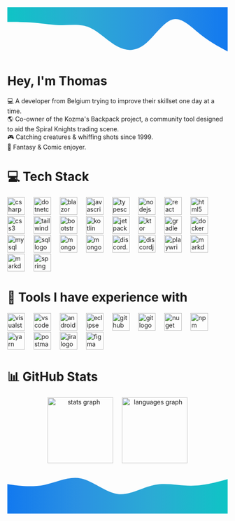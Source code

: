 <svg xmlns="http://www.w3.org/2000/svg" viewBox="0 0 1440 320">
  <defs>
    <linearGradient id="topGradient" x1="1" x2="0" y1="0" y2="0">
      <stop offset="0%" stop-color="#1279ef"/>  <!-- Blue -->
      <stop offset="33%" stop-color="#2b92e2"/>  <!-- Light Blue -->
      <stop offset="66%" stop-color="#2babd4"/>  <!-- Soft Blue -->
      <stop offset="100%" stop-color="#0fc4c5"/>  <!-- Teal -->
    </linearGradient>
  </defs>
  <path fill="url(#topGradient)" fill-opacity="1" d="M0,96L30,96C60,96,120,96,180,101.3C240,107,300,117,360,117.3C420,117,480,107,540,133.3C600,160,660,224,720,256C780,288,840,288,900,240C960,192,1020,96,1080,80C1140,64,1200,128,1260,176C1320,224,1380,256,1410,272L1440,288L1440,0L1410,0C1380,0,1320,0,1260,0C1200,0,1140,0,1080,0C1020,0,960,0,900,0C840,0,780,0,720,0C660,0,600,0,540,0C480,0,420,0,360,0C300,0,240,0,180,0C120,0,60,0,30,0L0,0Z"/>
</svg>

# Hey, I'm Thomas

💻 A developer from Belgium trying to improve their skillset one day at a time.  
🌎 Co-owner of the Kozma's Backpack project, a community tool designed to aid the Spiral Knights trading scene.  
🎮 Catching creatures & whiffing shots since 1999.  
🐲 Fantasy & Comic enjoyer.

###

# 💻 Tech Stack
<div align="left">
    <img src="https://cdn.jsdelivr.net/gh/devicons/devicon/icons/csharp/csharp-original.svg" height="40" alt="csharp logo"  />
    <img width="12" />
    <img src="https://cdn.jsdelivr.net/gh/devicons/devicon/icons/dotnetcore/dotnetcore-original.svg" height="40" alt="dotnetcore logo"  />
    <img width="12" />
    <img src="https://cdn.jsdelivr.net/gh/devicons/devicon@latest/icons/blazor/blazor-original.svg" height="40" alt="blazor logo"  />
    <img width="12" />
    <img src="https://cdn.jsdelivr.net/gh/devicons/devicon/icons/javascript/javascript-original.svg" height="40" alt="javascript logo"  />
    <img width="12" />
    <img src="https://cdn.jsdelivr.net/gh/devicons/devicon/icons/typescript/typescript-original.svg" height="40" alt="typescript logo"  />
    <img width="12" />
    <img src="https://cdn.jsdelivr.net/gh/devicons/devicon/icons/nodejs/nodejs-original.svg" height="40" alt="nodejs logo"  />
    <img width="12" />
    <img src="https://cdn.jsdelivr.net/gh/devicons/devicon/icons/react/react-original.svg" height="40" alt="react logo"  />
    <img width="12" />
    <img src="https://cdn.jsdelivr.net/gh/devicons/devicon/icons/html5/html5-original.svg" height="40" alt="html5 logo"  />
    <img width="12" />
    <img src="https://cdn.jsdelivr.net/gh/devicons/devicon/icons/css3/css3-original.svg" height="40" alt="css3 logo"  />
    <img width="12" />
    <img src="https://cdn.jsdelivr.net/gh/devicons/devicon@latest/icons/tailwindcss/tailwindcss-original.svg" height="40" alt="tailwindcss logo"  />
    <img width="12" />
    <img src="https://cdn.jsdelivr.net/gh/devicons/devicon/icons/bootstrap/bootstrap-original.svg" height="40" alt="bootstrap logo"  />
    <img width="12" />
    <img src="https://cdn.jsdelivr.net/gh/devicons/devicon/icons/kotlin/kotlin-original.svg" height="40" alt="kotlin logo"  />
    <img width="12" />
    <img src="https://cdn.jsdelivr.net/gh/devicons/devicon@latest/icons/jetpackcompose/jetpackcompose-original.svg" height="40" alt="jetpack compose logo"  />
    <img width="12" />
    <img src="https://cdn.jsdelivr.net/gh/devicons/devicon@latest/icons/ktor/ktor-original.svg" height="40" alt="ktor logo"  />
    <img width="12" />
    <img src="https://cdn.jsdelivr.net/gh/devicons/devicon/icons/gradle/gradle-original.svg" height="40" alt="gradle logo"  />
    <img width="12" />
    <img src="https://cdn.jsdelivr.net/gh/devicons/devicon/icons/docker/docker-original.svg" height="40" alt="docker logo"  />
    <img width="12" />
    <img src="https://cdn.jsdelivr.net/gh/devicons/devicon/icons/mysql/mysql-original.svg" height="40" alt="mysql logo"  />
    <img width="12" />
    <img src="https://cdn.jsdelivr.net/gh/devicons/devicon@latest/icons/azuresqldatabase/azuresqldatabase-original.svg" height="40" alt="sql logo"  />
    <img width="12" />
    <img src="https://cdn.jsdelivr.net/gh/devicons/devicon/icons/mongodb/mongodb-original.svg" height="40" alt="mongodb logo"  />
    <img width="12" />
    <img src="https://cdn.jsdelivr.net/gh/devicons/devicon@latest/icons/mongoose/mongoose-original.svg" height="40" alt="mongoose logo"  />
    <img width="12" />
    <img src="https://docs.discordnet.dev/marketing/logo/SVG/Logomark%20Purple.svg" height="40" alt="discord.net logo"  />
    <img width="12" />
    <img src="https://cdn.jsdelivr.net/gh/devicons/devicon/icons/discordjs/discordjs-original.svg" height="40" alt="discordjs logo"  />
    <img width="12" />
    <img src="https://cdn.jsdelivr.net/gh/devicons/devicon@latest/icons/playwright/playwright-original.svg" height="40" alt="playwright logo"  />
    <img width="12" />
    <img src="https://cdn.jsdelivr.net/gh/devicons/devicon@latest/icons/xml/xml-original.svg" height="40" alt="markdown logo"  />
    <img width="12" />
    <img src="https://cdn.jsdelivr.net/gh/devicons/devicon/icons/markdown/markdown-original.svg" height="40" alt="markdown logo"  />
    <img width="12" />
    <img src="https://cdn.jsdelivr.net/gh/devicons/devicon/icons/spring/spring-original.svg" height="40" alt="spring logo"  />
</div>

###

# 🚀 Tools I have experience with
<div align="left">
    <img src="https://cdn.jsdelivr.net/gh/devicons/devicon/icons/visualstudio/visualstudio-plain.svg" height="40" alt="visualstudio logo"  />
    <img width="12" />
    <img src="https://cdn.jsdelivr.net/gh/devicons/devicon/icons/vscode/vscode-original.svg" height="40" alt="vscode logo"  />
    <img width="12" />
    <img src="https://cdn.jsdelivr.net/gh/devicons/devicon/icons/androidstudio/androidstudio-original.svg" height="40" alt="androidstudio logo"  />
    <img width="12" />
    <img src="https://cdn.jsdelivr.net/gh/devicons/devicon@latest/icons/eclipse/eclipse-original.svg" height="40" alt="eclipse logo"  />
    <img width="12" />
    <img src="https://cdn.jsdelivr.net/gh/devicons/devicon/icons/github/github-original.svg" height="40" alt="github logo"  />
    <img width="12" />
    <img src="https://cdn.jsdelivr.net/gh/devicons/devicon/icons/git/git-original.svg" height="40" alt="git logo"  />
    <img width="12" />
    <img src="https://cdn.jsdelivr.net/gh/devicons/devicon/icons/nuget/nuget-original.svg" height="40" alt="nuget logo"  />
    <img width="12" />
    <img src="https://cdn.jsdelivr.net/gh/devicons/devicon/icons/npm/npm-original-wordmark.svg" height="40" alt="npm logo"  />
    <img width="12" />
    <img src="https://cdn.jsdelivr.net/gh/devicons/devicon@latest/icons/yarn/yarn-original.svg" height="40" alt="yarn logo"  />
    <img width="12" />
    <img src="https://cdn.jsdelivr.net/gh/devicons/devicon@latest/icons/postman/postman-original.svg" height="40" alt="postman logo"  />
    <img width="12" />
    <img src="https://cdn.jsdelivr.net/gh/devicons/devicon/icons/jira/jira-original.svg" height="40" alt="jira logo"  />
    <img width="12" />
    <img src="https://cdn.jsdelivr.net/gh/devicons/devicon/icons/figma/figma-original.svg" height="40" alt="figma logo"  />
    <img width="12" />
</div>

###

# 📊 GitHub Stats
<div align="center">
  <img src="https://github-readme-stats.vercel.app/api?username=ellilglor&hide_title=false&hide_rank=false&show_icons=true&include_all_commits=true&count_private=true&disable_animations=false&theme=dracula&locale=en&hide_border=false&order=1" height="150" alt="stats graph"  />
  <img width="12" />
  <img src="https://github-readme-stats.vercel.app/api/top-langs?username=ellilglor&locale=en&hide_title=false&layout=compact&card_width=320&langs_count=5&theme=dracula&hide_border=false&order=2" height="150" alt="languages graph"  />
</div>

<svg xmlns="http://www.w3.org/2000/svg" viewBox="0 0 1440 320">
  <defs>
    <linearGradient id="bottomGradient" x1="0" x2="1" y1="0" y2="0">
      <stop offset="0%" stop-color="#1279ef"/>  <!-- Blue -->
      <stop offset="33%" stop-color="#2b92e2"/>  <!-- Light Blue -->
      <stop offset="66%" stop-color="#2babd4"/>  <!-- Soft Blue -->
      <stop offset="100%" stop-color="#0fc4c5"/>  <!-- Teal -->
    </linearGradient>
  </defs>
  <path fill="url(#bottomGradient)" fill-opacity="1" d="M0,128L40,133.3C80,139,160,149,240,133.3C320,117,400,75,480,90.7C560,107,640,181,720,192C800,203,880,149,960,133.3C1040,117,1120,139,1200,138.7C1280,139,1360,117,1400,106.7L1440,96L1440,320L1400,320C1360,320,1280,320,1200,320C1120,320,1040,320,960,320C880,320,800,320,720,320C640,320,560,320,480,320C400,320,320,320,240,320C160,320,80,320,40,320L0,320Z"/>
</svg>

